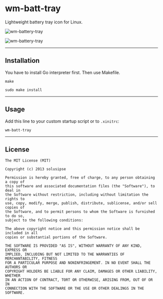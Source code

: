 wm-batt-tray
============

Lightweight battery tray icon for Linux.

![wm-battery-tray](http://solusipse.net/misc/wmbatttray/wmbatt-1.png)

![wm-battery-tray](http://solusipse.net/misc/wmbatttray/wmbatt-3.png)

-------------------------------------------------------------

## Installation ##

You have to install Go interpreter first. Then use Makefile.

```
make
```

```
sudo make install
```

-------------------------------------------------------------

## Usage ##

Add this line to your custom startup script or to `.xinitrc`:

```
wm-batt-tray
```

-------------------------------------------------------------

## License ##

```
The MIT License (MIT)

Copyright (c) 2013 solusipse

Permission is hereby granted, free of charge, to any person obtaining a copy of
this software and associated documentation files (the "Software"), to deal in
the Software without restriction, including without limitation the rights to
use, copy, modify, merge, publish, distribute, sublicense, and/or sell copies of
the Software, and to permit persons to whom the Software is furnished to do so,
subject to the following conditions:

The above copyright notice and this permission notice shall be included in all
copies or substantial portions of the Software.

THE SOFTWARE IS PROVIDED "AS IS", WITHOUT WARRANTY OF ANY KIND, EXPRESS OR
IMPLIED, INCLUDING BUT NOT LIMITED TO THE WARRANTIES OF MERCHANTABILITY, FITNESS
FOR A PARTICULAR PURPOSE AND NONINFRINGEMENT. IN NO EVENT SHALL THE AUTHORS OR
COPYRIGHT HOLDERS BE LIABLE FOR ANY CLAIM, DAMAGES OR OTHER LIABILITY, WHETHER
IN AN ACTION OF CONTRACT, TORT OR OTHERWISE, ARISING FROM, OUT OF OR IN
CONNECTION WITH THE SOFTWARE OR THE USE OR OTHER DEALINGS IN THE SOFTWARE.
```
